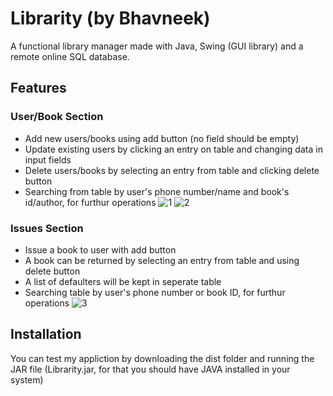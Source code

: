 # Librarity (by Bhavneek)

A functional library manager made with Java, Swing (GUI library) and a remote online SQL database.



## Features


### User/Book Section
- Add new users/books using add button (no field should be empty)
- Update existing users by clicking an entry on table and changing data in input fields
- Delete users/books by selecting an entry from table and clicking delete button
- Searching from table by user's phone number/name and book's id/author, for furthur operations
![1](https://user-images.githubusercontent.com/86467990/199806116-2945b76c-5c22-43f8-8941-9ad312c86ade.png)
![2](https://user-images.githubusercontent.com/86467990/199806038-555323f3-35ef-4877-ac46-1e1541cb0132.png)


### Issues Section
- Issue a book to user with add button
- A book can be returned by selecting an entry from table and using delete button
- A list of defaulters will be kept in seperate table
- Searching table by user's phone number or book ID, for furthur operations
![3](https://user-images.githubusercontent.com/86467990/199806054-80c28f15-d675-43be-a4fb-498d65f55861.png)



## Installation

You can test my appliction by downloading the dist folder and running the JAR file (Librarity.jar, for that you should have JAVA installed in your system)
